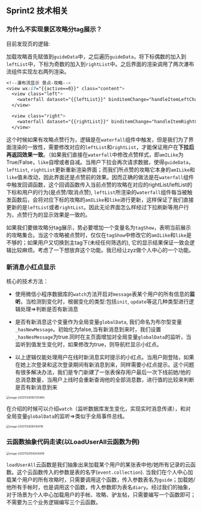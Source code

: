 ## Sprint2 技术相关



### 为什么不实现景区攻略分tag展示？

目前发现页的逻辑:

加载攻略首先赋值到`guideData`中，之后遍历`guideData`，将下标偶数的加入到`leftList`中，下标为奇数的加入到`rightList`中。之后界面的渲染调用了两次瀑布流组件实现左右两列渲染。

```css
<!--瀑布流显示 景点-攻略-->
<view wx:if="{{active==0}}" class="content">
  <view class="left">
    <waterfall dataset="{{leftList}}" binditemChange="handleItemLeftChange" />
  </view>

  <view class="right">
    <waterfall dataset="{{rightList}}" binditemChange="handleItemRightChange"/>
  </view>
```

这个时候如果有攻略点赞行为，逻辑是在`waterfall`组件中触发，但是我们为了界面渲染的一致性，需要修改对应的`leftList`和`rightList`，才能保证用户在**下拉后再返回效果一致**。（如果我们直接在`waterfall`中修改点赞样式，即`amILike`为True/False，`like`自增或者自减。当用户下拉会再次请求数据，使得`guideData`，`leftList`, `rightList`更新重新渲染界面；而我们所点赞的攻略它本身的`amILike`和`like`值未改动，因此界面还是点赞前的效果。因而正确的做法是在`waterfall`组件中触发回调函数，这个回调函数传入当前点赞的攻略在对应的rightList/leftList的下标和用户的行为(是点赞/取消点赞), `leftList`所渲染的`waterfall`组件每当被触发函数后，会将对应下标的攻略的`amILike`和`like`进行更新，这样保证了我们直接更新的是`leftList`或者`rightList`。因此无论界面怎么样经过下拉刷新等用户行为，点赞行为的显示效果是一致的。



如果我们要做攻略分tag展示，势必要增加一个变量名为`tagShow`，表明当前展示的攻略集合。当这个攻略被点赞时，仅仅在`tagShow`中修改它的`amILike`和`like`是不够的；如果用户又切换到主tag下(未经任何筛选的), 它的显示结果保证一致会逻辑比较麻烦。考虑了一下想放弃这个功能。我已经让zyz做个人中心的一个功能。





### 新消息小红点显示

核心的技术方法：

* 使用微信小程序数据库的`watch`方法开启对`message`表某个用户的所有信息的**监听**。当检测到变化时，根据变化的类型:包括`init`, `update`等这几种类型进行逻辑处理=>判断是否有新消息
* 是否有新消息这个变量作为全局变量`globalData`, 我们命名为布尔型变量`_hasNewMessage`。初始化为false,当有新消息到来时，我们设置`_hasNesMessage`为true.同时在主页面增加对全局变量`globalData`的监听，当监听到值发生变化时，如果修改为true，则导航栏显示小红点。

* 以上逻辑仅能处理用户在线时新消息实时提示的小红点。当用户刚登陆，如果在她上次登录和这次登录期间有新消息到来，同样需要小红点提示。这个问题有很多解决办法，我们是专门新建了一张表保存用户最后一次下线前她/他的总消息数量，当用户上线时会重新查询他的全部消息数，进行值的比较来判断是否有新消息到来

<img src="/Users/xxwu/Library/Application Support/typora-user-images/image-20201124092725460.png" alt="image-20201124092725460" style="zoom:50%;" />

在介绍的时候可以介绍`watch`（监听数据库发生变化，实现实时消息传递），和对全局变量`globalData`的监听=>类似于全局事件总线。

<img src="/Users/xxwu/Library/Application Support/typora-user-images/image-20201124093144116.png" alt="image-20201124093144116" style="zoom: 50%;" />







### 云函数抽象代码走读(以LoadUserAll云函数为例)

<img src="/Users/xxwu/Library/Application Support/typora-user-images/image-20201124104243449.png" alt="image-20201124104243449" style="zoom:50%;" />

`loadUserAll`云函数是我们抽象出来加载某个用户的某张表中他/她所有记录的云函数。这个云函数传入的参数是表的名字(`event.collection`). 当我们在个人中心加载某个用户的所有攻略时，只需要调用这个函数，传入参数表名为`guide`；加载她/他所有手帐时，也是调用这个函数，传入参数即为表名`diary`。经过我们的抽象，对于场景为个人中心加载用户的手帐、攻略、驴友帖，只需要编写一个函数即可；不需要为三个业务逻辑编写三个云函数。









